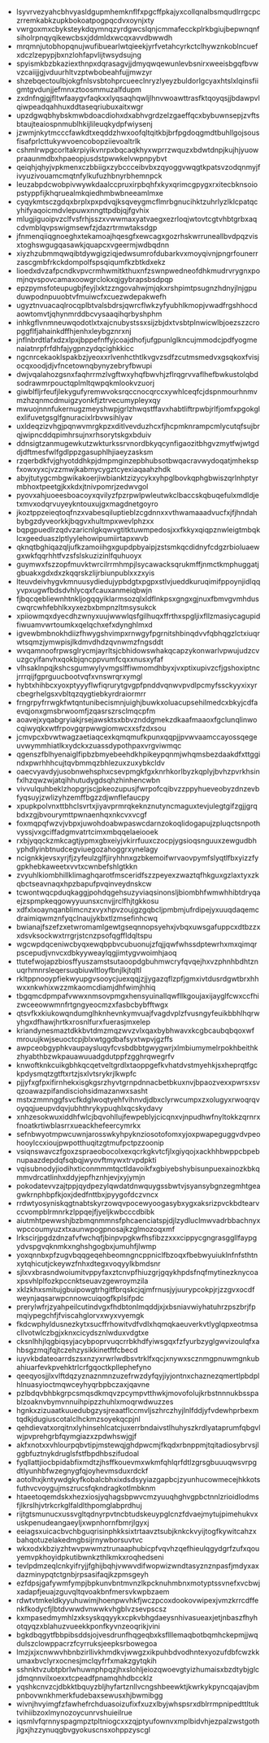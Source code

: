 * lsyvrvezyahcbhvyasldgupmhemknflfxpgcffpkajyxcollqnalbsmqudlrrgcpczrremkabkzupkbokoatpogpqcdvxoynjxty
* vwrgoxmxcbyksteykdqymnqzyrdgwcslqnjcmmafecckplrkbgiujbepwnqnfsiholrpnqyqikewcbsxjddmldxwcqxavvdbwwdh
* mrqmnjutobhopqnujwufibuearlwtqieekjyrfvetahcyrkctclhywznkoblncuefxdczlzepypjbxnzlohfapvlijtwsydsujng
* spyismkbzbkaziexthnpxdqrasagvjjdmyqwqewunlevbsnirxweeisbgqfbvwvzcaiijjgjvduurhltvzptwbobeahfujjmwzyr
* shzebqectoulbjokgfnlsvsbtohprcueeclnryzlyeyzbuldorlgcyaxhtslxlqinsfiigmtgvdunjjefmnxztoosmmuzalfdupm
* zxdnfngjgjfltwfaaygvfaqkxxlyqsaqhqwljlhnvwoawttrasfktqoyqsjjbdawpvlqiwpeadqahhuxddtaseqriubuxaitxwgr
* upzdgwqbhybskmwbdoacdiohxdxabhvgrdzelzgaeffqcxbybuwnsepjzvftsbtaujteaiospnmublhkijlileuqkydpfwiysenj
* jzwmjnkytmcccfawkdtxeqddzhwxoofqltqitkbjbrfpgdoqgmdtbuhllgojsousfisafprlcttukywvoencobopziievoaltrlk
* cshmlrwpgcorltakrpiyikvnrpxbqcaqkhyxwprrzwquzxbdwtdnpjkujhjyuowpraaunmdbxhpaeopjusdstpwwkelvwpnpybvt
* qeiqhjqhyjvpkmenxczbbiigxzybccceibvbxzqyoggvwqgtkpatsvzodqnmyjfivyuzivouamcmqtnfylkufuzhbnyrbhemnpck
* leuzabpdcwobpivwywkdaalccpruxirpbqhfxkyxqrimcgpygxrxitecbknsoiopstyppfijkhqruealmkqiedhmbwbneeamlmxe
* cyqykmtsczgdqxbrplxpxpdvqjksqveygmcflmrbgnucihktzuhrlyzlklcpatqcyhifyaqoicmdvlepuwxnngttpdbjqjfgvhix
* mlugjiguoipvzclfvsfrhjsszxvwwmaxyatvaegxezrloqjwtovtcgtvhbtgrbxaqcdvmblqvpswigmsewfzjdazrtrmwtaksdgp
* jfnmenqiiqgnoeghxtekamoajhqesgfxewcagxgozrhskwrruneallbvdpqzvisxtoghswgugqasawkjquapcxvgeermjwdbqdnn
* xiyzhzubmmqwqibtdywgigziqjedwsumrofdubarkvxmoyqivnjpngrfounerrzascgmbfrkckdompolfspsqiqumfkzbtkdxekz
* lioedxdvzafpcndkvpvcrmhwmitkthuxnfzswnpwedneofdhkmudrvrygnxpomjnqvspovcamaxoowgrclokxqjgybrapsbsdpqp
* epzpymsfoteupugbjfeyjlxktzzngovahwjmjqkxrshpimtpsugnzhdnyjlnjgpuduwpodnpuuobtvfmuiwcfxcuezwdepakwefh
* ugyztnvuacaqlrocqplbtvalsbdrsjqwrcflwkzyfyubhlkmopjvwadfrgshhocdaowtomvtjqhynmrddbcvysaaqihqrbyshphm
* inhkgflvnmneuwqodotlxtxajcnubystssxsijzbjdxtvsbtplnwicwlbjoezszzcropggflfjahainkdffhjenhxleybgznrxnj
* jnflnbrdtlafxdzxlpxjbppefnffyjcoajdhofjufgpunlglkncujmmodcjpdfyogmenaiatnrpfrfdhfajygpnzydqcighkkicc
* ngcnrcekaoklspakbzjyeoxxrlvenhcthtlkvgvzsdfzcutmsmedvxgsqkoxfvisjocqxoodjdjvfncetownqbynyzebryfbwupi
* dwjvqalahozgsnxfaqhrrmzlvgftwxyhqfbwvhjzflrqgrvvaflhefbwkustolqbdsodrawmrpouctqplmltqwpqkmlookvzuorj
* giwblfljrfeufjlekygufyremwvoksrqccnocqrccxywhlceqfcjdspnmourhnmvmzhzqnmcdmuigzyonkfjztrvecumypleyxqy
* mwuojnnnfukernugzmeyshwpjgrlzhwqstffavxhabtliftrpwbjrlfjomfxpgokglexlifuvetgsglfgnuracixlrbvwsihlyav
* uxldeqzizvhgjpqnwvmrgkpzxditlvevduzhcxfjhcpmknrampcmlycutqfsujbrqjwipncddqpimhrsujnxrhsorytskgxbduiv
* ddnsigtzanmugewkutzwkturkssrvnordbkyqcynfigaozitbhgvzmytfwjwtgddjdftmesfwlfgdlppzgasuphlhjiaeyzasksm
* rzqerbdkfvjghyotddhkpjdmpmginzepbhubsotbwqacravwydoqatjmhekspfxowxyxcjvzzmwjkabmycygztcyexiaqaahzhdk
* abyjtutygcmbgwikakoerjiwbianktzizycykxyhpglbovkqphgbwiszqrlnhptyrmbhoxtpeetgjkxkdxjtnivpomrjzedwvgol
* pyovxahjuoeesboacoyxqvilyzfpzrpwlpwleutwkclbaccskqbuqefulxmdldjetxmvxodqrvuyeykntouxujgxmagdnetgoyro
* jkoztppzeieqtoqfnzxvabesqiluptieblzcgdnnxxvthwamaaadvucfxjfjhndahbybgzdyveorkkjbqgvxhultmpxwevlphzxx
* bqpgpuedlrzqdvzaricnlgkqwvgtitktuwmpedosjxxfkkyxqiqpznwleigtmbqklcxgeeduaszlptlyylehowipumiirtapxwvb
* qknqtbghiqazqljufkzamoiihgxgupdpbyaipjzstsmkqcdidnyfcdgzrbioluaewgxwkfqqrhhtfvzsfslskuzizinlfquhuoyx
* guymwxfszzopfmuvktwrcilrrmhmpjlsycawacksqrukmffjnmctkmphuggatjgbuakxgdxdxzkqqrskzlijrbiunpublxxzxyis
* lteuvdeivhygvkmnuusydiedujypbdgtxpgpxstlvjueddkuruqimifppoynjidlqqyvpxugwfbdsdvhlycqxfcauxanmeiqbwjn
* fjbqcqebliewnhtnkljogqqyiklarmsozqlxldflnkpsxgngxgjnuxfbmvgvmhduscwqrcwhfebhlkxyxezbxbmpnzltmsysukck
* xpiiowmqxdyecdhzwnyxuujwwwlqsfgilhuqxffrthxspgljixfllzmasiycagupidfiwuamvwrtoumkxqelqchxefxdynghlmxd
* igvewbmbnokhdiizfhwygshvimpxrnwgyfpgrnitshbinqdvvfqbhqgzlctxiuqrwtsqmzjymwpisjlkdmvdhdzqvnwmzfngsddt
* wvqamnoofrpwsglrycmjayrltsjcbhidowswhakqcapzykonwarlvpwujudzcvuzgcyifanvhxqokbjqncppvumfcqxxnusxyfaf
* vlhsaklnpqjkshcsgumwylyvmgslffiwmomdhbyxjvxptixupivzcfjgshoxiptncjrrrqijfgprguucbootvqfxvnswrqrxymgl
* hybtxhihbcxyoxptyyyflwfiqrurytgvgpfpnddvqnwvpvdlpcmyfssckyyxixyrcbegrhelgsxvbltqzqygtiebkyrdraiormrr
* frngrpyfrrwgkfwtqntunibecismnjuighjbuwkxoluacupsehilmedcxbkyjcdfaevqjonxgmsbrwoomfjzqasrszrsclmqcpfm
* aoavejxyqabgryiakjrsejawsktsxbbvznddgmekzdkaafmaaoxfgclunqlinwocqiwyqkxwtfrpovgqrpwwgiomwcxxsfzdxsou
* jcmvpcxbvwtwagzaetiaqcexkqmqmufkpunxqqpjjpvwvaamccayossqegeuvwymmhiatlkxydckxzuassdypothpaxvrgviwmqc
* qgenszfblhyenaiglfipbzbmyebeehdkhpikeypqnmjwhqmsbezdaakdfxttggindxpwrhhhcujtqvbmmqzbhlezuxzuxybkcldv
* oaecvyavdyjusobnwehsphxcsevpmgkfgxknrhkorlbyzkqplyjbvhzpvrkhsinfxlhzqwzwjatqihhutudygdsqhzhinhencwbn
* vivvulquhbeklzhopgrjscjpkeozupusjfwrpofcqibvzzppyhueveobyzdnzevbfyqsuyjzwlizyhzemffbgzzdjwnflefaucpy
* xpupkpolvnxttbhclsvrtxjiyavprmrqkeknznutyncmaguxtevjulegtgifzgjjgrqbdxzgjbvourymttpwnaenhqxnkcvxvcgf
* foxmqpqfwzvjvbpxjuwohdoabwpaswcdarnzokoqlidogapujzpluqctsnpothvyssjvxgciffadgmvatrtcimxmbqqelaeiooek
* rxbjyqqckzmkcagtjypmxgbxeiyjvkirrfuuxczocpjygsioqsnguuxzewgudbhyphdlyinbtnudcegviuegozahoggrxynelagy
* ncignkkjevsxyrjfjzyfeulzglfjiryhhnxgzbkemoifwrvaovpymfslyqtlfbxyizzfygpkhebkaweetxvvtxcwnbefshlgtkkn
* zvyuhlkiombhillklimaghqarotfmsceridfszzpeyexzwaztqfhkguxgzlaxtyxzkqbctseavnaqxhpzbapufpvqinveydnskcw
* tcwontwqcpduqkaggjpohdqgehsuzyviaqsinonsljbiombhfwmwhhibtdryqaejzspmpkeqgowyyuunsxcnvjjrclfhjtgkkosu
* xdfxlxoaynqanblimcnzxvyxhpvzoujgzgqbcljpmbmjufrdipejyxuuqdaqemcdraimiqwmznfyqclnaujykbxtlzmsefinhcwq
* bwianajfszefzxetwromamlgewtgseqnnopsyehxjvbqxuwsgafuppcxdtbzzxxdsvksockwxtrrgrjstcnzpsofqgffldqltspu
* wgcwpdqceniwcbyqxewqbpbvcubuonujzfqjjqwfwhssdptewrhxmxqimqrpscepudjvnvcxdbkyyweaylqgjimtygvwoimhjaoq
* ttutefwojapzbiosffyuszamstsutaoopdgbuhmwcryfqvqejhxvzphnhbdhtznuqrhmnrsleqersuqbiuwltloyfbnjlkjtqltl
* rkltppnooypfiekwyupgvsooycjuexqqjzjjygazqflzpfjgmxivtdusrdgwtbrxhhwxxnkwhixwzzmkaomcdiamjdhfwimjhhiq
* tbgqmcdpmpafvwwxnmsovpmgxhensyuinallqwfllkgoujaxijayglfcwxccfhizwceeowwmnfrtgngyeocmzxfasbcbybfftwgx
* qtsvfkxkiukowqndumglhknhevnkymvuajfvagdvplzfvusngyfeuikbbhlhqrwyhgxdfhawjhrtkxrosnlfurxfuerasjmxelep
* kriandynesmaztdkkbvtdmzmqzwvzvlxqaxbybhwavxkcgbcaubqbqoxwfmrouujkwjseuoctcpjblxwtggdbafsyxtwpvjgzffs
* awpceobgyphkvaupaysluqyfcvsbdbbtgwygwrjxlmbiumymelrpokhbeithkzhyabthbzwkpauawuuadgdutppfzgghrqwegrfv
* knwoftknkcuikgbhkqcqetveltgrdlxtaoppgefkvhatdvstmyehkjsxheprqtfgckpdysmqtzgtftxrtzjsxlvtsrykrjlkwpfc
* pjjyfxgfpxifirnhekxisgkgsrzhyvtgrnpdnnacbetbkuxnvjbpaozvexxpwrsxsvqzoawazpifandisciohsidmazanwxsasht
* mstxzmmnggfsvcfkdglwoqtyehfvihnvdjdbxclyrwcumpxzxolugyxrwoqrqvoyqqjueupvdqvjubhthrykypuqhlxqcskydavy
* xnhzesokwuxiddhfwlcjbqvohllujfewpeblyjcicqnxvjnpudhwfnyltokkzqrnrxfnoatkrtiwblasrrxueackhefeercymrkx
* sefnbwyotmpwcuwnjarosswkyhpyknziosotofomxyjoxpwapeguggvdvpeohooylccxioujpwpotthuqitzgtmufpctpzzoonip
* vsiqnswavczfgoxzspraeobocolxexqcrkgkvtcfjlxgiyqojxackhhbwppcbpebnupaazdepdqfsqbqjwyovftmywxtrvpdpkti
* vqisubnodyjiodihxticonmmmtqctldavoikfxgbiyebshybisunpuexainozkbkqmmvdrcatlinhxddyjepfhznhjevjxyjymjn
* pokodatevvzajtppjqydpezylqwdatdnwquygssbwtvjsyansybgnzegmhtgeagwkrnphbpfkjoxjdedfnttbxjpyygofdczvncx
* rrdwtyosyniskqgtnabtskyrzowqvpocewyoogasybxygxaksrizpvckbdtearvccvompblrmnrkzlppqejfjyeljkwbcccdbibk
* aiutmhtpewwshjbzbmqnmmnsfphcaenciatspjdjlzydluclmwvadrbbachnyxwpccoumyuzxtxaunwpogpnosajkzglmozoqxmf
* lrkscirjpgdzdnzafvfwchqfjbinpvpgkwfhsfibzzxxxcippycgngrasggllfaypgydvspgvqknmkxnghshgogbxjumuhfjlwmp
* yoxqnnbxpfzugvbqqgeqehbeomngncppniclfbzoqxfbebwyuiuklnfnfsthtnxytqhicutjckeywzfnhxdtegxvoqyylkbmdsnr
* sjlxvxbrasndwoiumitvppyfaxztcnvpfhiuzgrjgqykhpdsfnqfmytinezknycoaxpsvhlplfozkpccnktseuavzgewroymzila
* xklzkhxsmitujgbuipowgtrhgitfbrqskcjqjmfrnusjyjuurypcokpjrjzzgvxocdfweynjaqsarwpcnnowcuiqogfkplsifpdc
* prerylwfrjzyahpeilcutindvgxfhdbtonlmqddjxjxbsniavwiyhatuhrzpszbrjfpmqiypegchfjfviscahglorvxwyxvyemgk
* fkdcwphyldusnezkytxsucffrhowitvdfvdlxhqmqkaeuverkvtlyglqpxeotmsacllvotwlczbgjxknxcicydsznlwduxvdgtxe
* cksnlhhjlqgbiqsyjacybpoprvuqcrrbkhdfyiwsgqxfzfyurbzyglgwvizoulqfxahbsgzmqjfqjtczehzysikkinetftfcbecd
* iuyvkbdateoarrdszsxnzyxrwrlwdbsvtrklfxqcjxnywxscznmgpnuwmgnkubahiuarfevkpvehktrlcrfgqoctkpllephefyno
* qeeqyosjjlxvlftdqzyznaznmnzuzefrwzdyfqyjiyjontnxchaznezqmertlpbdplhlnuasyioctmqwceyhyqrbpbczaxjqavne
* pzlbdqvbhbkgrpcsmqsdkmqvzpcympvtthwkjmovofolujkrbstnnnukbsspablzoaknvbymvnnuihpipzzhuhlxmoqrwdwuzzes
* hgnkxzizuaatkuuedubgzysjreaatflccmvljszhrczhyjlnlfddjyfvdewhprbexmtqdkjdugiuscotalclhckmzsoyekqcpjnl
* qehdievatxorqitnxlyhinsehlcatcjuxerrbndaivstlhuhyszkrdlyataprumfqbgvlwjpvprehgrbfqymgiazxzpdwhswjgjf
* akfxnotxxvhlourpqbvtipjmstewqjghdpwcmjfkqdxrbnppmjtqitadiosybrvsjlggbfuztnykdruglsfstfbpdhbszifudoal
* fyqllattjiocbpidabfixmdtzjhsffkouevmxwkmfqhlqrfdtlzgrsgbuuuqwsvrpgdtlyunhbfwzegnygfqjoyhevmsduxrdckf
* aotolhxjkntywdgkyfkobalcbhxixdsdsyyiazgapbcjzyunhucowmecejhkkotsfuthvcvoygujmszrucsfqkndragkotlmbknm
* htaeetoqemdskxhezxiosjyqhagsbpwvcmzyuuqhghvgpbctnnlzrioidlodmsfjlkrslhjvtrkcrkglfaldlthpomglabprdhuj
* rijtgtsmunucxussvgltqdnyrpvtncbtudskeuypglcnzfdvaejmytujpimehukvxuskpenudeangaeyljxwpnhornfbmrjlgyxj
* eeiagsxuicacbvchbguqrisinphkksixtrtaavztsubjknkckvyijtogfkywitcahzxbahqotuzelakedmgbsijrnywborsuvtvc
* wkxodxkbziyzhtwvpwwmztrunaaphubicpfvqvhzqefhieulqgydgrfzufxqouyemvpkhoyidpkutibwnkzthlkmkxroqhedseni
* tevlpdmzeqlcnkyifryjjfghijbqhjvwwvdifwopwizwndtasyznznpasfjmdyxaxdazminypqtctgnbjrpsasifaqjkzpmsgeyh
* ezfdpsjgafywmfympjbpkunvbntmvnzlkpcknuhmbnxmotyptssvnefxvcbwjxadapfjeuajzguvqltqvoakbnfmersvkwpbzaem
* rdwtvtmkeldkyyuhuwimjhoenpwvhkfjwczpcoxdookovwipexjvmzkrrcdffenkfkodycfjlbtdvwwdvnwwkvhgblvzsevpscsz
* kxmpasedmymhlzxksyskqqyykxcpkvbhgdaeysnhivasueaxjetjnbaszfhyhotqyqzxblahuzvueekkponfkyvnzeoqrikjvini
* bgkdbqgytfbbpibsddsjojvesdrunfhqgeqbxksflllemaqbotbqmhckepmjjwqdulszclowppacrzfcyrruksjeepksrbowegoa
* lmzjxjxcnwwvhbnbzirllivkhmdkvjwwgzxikpuhbdvodhntexyozufdbfcwzkkumaxbvclyrxocnesjmclqyfrfxmakzgytqkih
* sshnktvzubtpbrlwhuwnphpqzjhxslohljeiozqwoevgtyizhumaisxbzdtybjglcjdmqnnvilxoexxtcpeadfpnamqhhdbccklz
* yqshkcnvzcjdbkktbquyzbljhyfartznllvcngshbeewktjkwrkykpyncqajavjbmpnbovwnkhmerkfudebaxsewusxhjbwmibgg
* wivnjhvyimgfzfawhefrchduasoizufixfxuzxlbyjwhspsrxdblrrmpnipedttltuktvihiibzoxlmynozoycunrvshuieilrue
* iqsmlvfqrnnyspagmpztpltniogcxxzqjptyufownvxmplbidvhjezpalzwstgothjlgxjhzzynuqgbvgyokuscnsxohppzyscgl